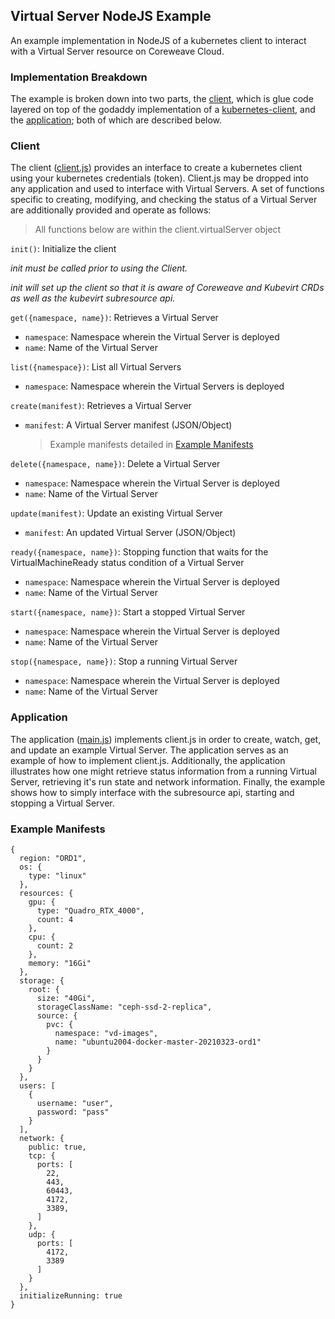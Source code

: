 
## Virtual Server NodeJS Example

An example implementation in NodeJS of a kubernetes client to interact with a Virtual Server resource on Coreweave Cloud.

### Implementation Breakdown

The example is broken down into two parts, the [client](client.js), which is glue code layered on top of the godaddy implementation of a [kubernetes-client](https://github.com/godaddy/kubernetes-client), and the [application](main.js); both of which are described below.

### Client
The client ([client.js](client.js)) provides an interface to create a kubernetes client using your kubernetes credentials (token). Client.js may be dropped into any application and used to interface with Virtual Servers. A set of functions specific to creating, modifying, and checking the status of a Virtual Server are additionally provided and operate as follows:
> All functions below are within the client.virtualServer object

`init()`: Initialize the client

*init must be called prior to using the Client.*

*init will set up the client so that it is aware of Coreweave and Kubevirt CRDs as well as the kubevirt subresource api.*

`get({namespace, name})`: Retrieves a Virtual Server
* `namespace`: Namespace wherein the Virtual Server is deployed
* `name`: Name of the Virtual Server

`list({namespace})`: List all Virtual Servers
* `namespace`: Namespace wherein the Virtual Servers is deployed

`create(manifest)`: Retrieves a Virtual Server
* `manifest`: A Virtual Server manifest (JSON/Object)
	> Example manifests detailed in [Example Manifests](#example-manifests)

`delete({namespace, name})`: Delete a Virtual Server
* `namespace`: Namespace wherein the Virtual Server is deployed
* `name`: Name of the Virtual Server

`update(manifest)`: Update an existing Virtual Server
* `manifest`: An updated Virtual Server (JSON/Object)

`ready({namespace, name})`: Stopping function that waits for the VirtualMachineReady status condition of a Virtual Server
* `namespace`: Namespace wherein the Virtual Server is deployed
* `name`: Name of the Virtual Server


`start({namespace, name})`: Start a stopped Virtual Server
* `namespace`: Namespace wherein the Virtual Server is deployed
* `name`: Name of the Virtual Server

`stop({namespace, name})`: Stop a running Virtual Server
* `namespace`: Namespace wherein the Virtual Server is deployed
* `name`: Name of the Virtual Server

### Application
The application ([main.js](main.js)) implements client.js in order to create, watch, get, and update an example Virtual Server. The application serves as an example of how to implement client.js. Additionally, the application illustrates how one might retrieve status information from a running Virtual Server, retrieving it's run state and network information. Finally, the example shows how to simply interface with the subresource api, starting and stopping a Virtual Server.

### Example Manifests
```
{
  region: "ORD1",
  os: {
    type: "linux"
  },
  resources: {
    gpu: {
      type: "Quadro_RTX_4000",
      count: 4
    },
    cpu: {
      count: 2
    },
    memory: "16Gi"
  },
  storage: {
    root: {
      size: "40Gi",
      storageClassName: "ceph-ssd-2-replica",
      source: {
        pvc: {
          namespace: "vd-images",
          name: "ubuntu2004-docker-master-20210323-ord1"
        }
      }
    }
  },
  users: [
    {
      username: "user",
      password: "pass"
    }
  ],
  network: {
    public: true,
    tcp: {
      ports: [
        22,
        443,
        60443,
        4172,
        3389,
      ]
    },
    udp: {
      ports: [
        4172,
        3389
      ]
    }
  },
  initializeRunning: true
}
```
